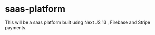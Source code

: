 # saas-platform
This will be a saas platform built using Next JS 13 , Firebase and Stripe payments.
